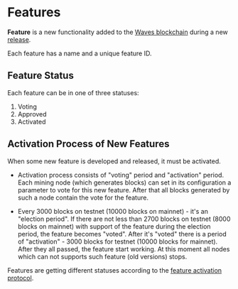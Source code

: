 # Features

**Feature** is a new functionality added to the [Waves blockchain](/en/blockchain/blockchain) during a new [release](https://github.com/wavesplatform/Waves/releases).

Each feature has a name and a unique feature ID.

## Feature Status

Each feature can be in one of three statuses:

1. Voting
2. Approved
3. Activated

## Activation Process of New Features

When some new feature is developed and released, it must be activated.

* Activation process consists of "voting" period and "activation" period. Each mining node (which generates blocks) can set in its configuration a parameter to vote for this new feature. After that all blocks generated by such a node contain the vote for the feature.

* Every 3000 blocks on testnet (10000 blocks on mainnet) - it's an "election period". If there are not less than 2700 blocks on testnet (8000 blocks on mainnet) with support of the feature during the election period, the feature becomes "voted". After it's "voted" there is a period of "activation" - 3000 blocks for testnet (10000 blocks for mainnet). After they all passed, the feature start working. At this moment all nodes which can not supports such feature (old versions) stops.

Features are getting different statuses according to the [feature activation protocol](/en/waves-node/features/feature-activation-protocol).
